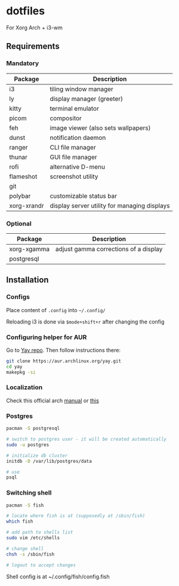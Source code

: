 # dotfiles

For Xorg Arch + i3-wm

## Requirements

### Mandatory
|Package|Description|
|---|---|
|i3|tiling window manager|
|ly|display manager (greeter)|
|kitty|terminal emulator|
|picom|compositor|
|feh|image viewer (also sets wallpapers)|
|dunst|notification daemon|
|ranger|CLI file manager|
|thunar|GUI file manager|
|rofi|alternative D-menu|
|flameshot|screenshot utility|
|git||
|polybar|customizable status bar|
|xorg-xrandr|display server utility for managing displays|

### Optional
|Package|Description|
|---|---|
|xorg-xgamma|adjust gamma corrections of a display|
|postgresql||

## Installation

### Configs

Place content of `.config` into `~/.config/`

Reloading i3 is done via `$mode+shift+r` after changing the config

### Configuring helper for AUR

Go to [Yay repo](https://github.com/Jguer/yay). Then follow instructions there:

```sh
git clone https://aur.archlinux.org/yay.git
cd yay
makepkg -si
```

### Localization

Check this official arch [manual](https://wiki.archlinux.org/title/Localization_(%D0%A0%D1%83%D1%81%D1%81%D0%BA%D0%B8%D0%B9)) or [this](https://wiki.archlinux.org/title/Xorg/Keyboard_configuration)

### Postgres

```sh
pacman -S postgresql

# switch to postgres user - it will be created automatically
sudo -u postgres

# initialize db cluster
initdb -D /var/lib/postgres/data

# use
psql
```

### Switching shell

```sh
pacman -S fish

# locate where fish is at (supposedly at /sbin/fish)
which fish 

# add path to shells list
sudo vim /etc/shells

# change shell
chsh -s /sbin/fish

# logout to accept changes
```

Shell config is at ~/.config/fish/config.fish
